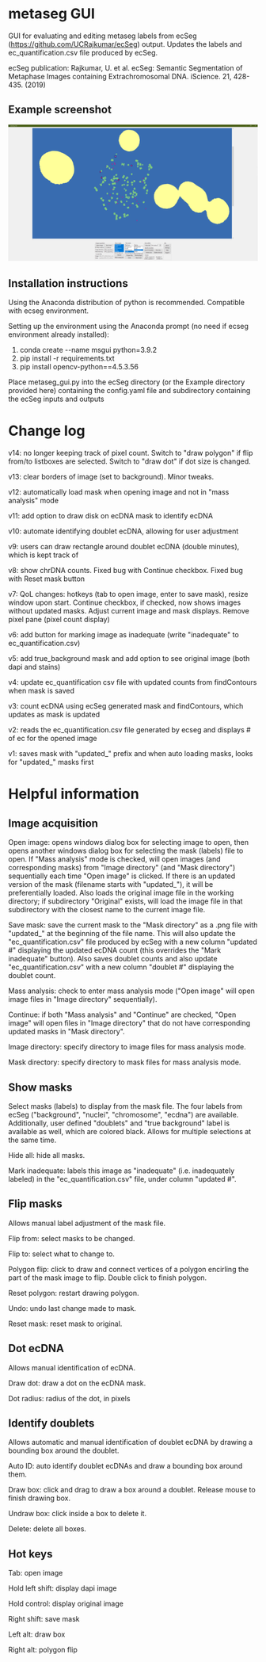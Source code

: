 # metaseg GUI
GUI for evaluating and editing metaseg labels from ecSeg (https://github.com/UCRajkumar/ecSeg) output. Updates the labels and ec_quantification.csv file produced by ecSeg.

ecSeg publication:
Rajkumar, U. et al. ecSeg: Semantic Segmentation of Metaphase Images containing Extrachromosomal DNA. iScience. 21, 428-435. (2019)

## Example screenshot
![alt text](https://github.com/yanglum/metaseg_gui/blob/main/screenshot.png)

## Installation instructions
Using the Anaconda distribution of python is recommended. Compatible with ecseg environment.

Setting up the environment using the Anaconda prompt (no need if ecseg environment already installed):

1) 	conda create --name msgui python=3.9.2
2) 	pip install -r requirements.txt
3) 	pip install opencv-python==4.5.3.56
  
Place metaseg_gui.py into the ecSeg directory (or the Example directory provided here) containing the config.yaml file and subdirectory containing the ecSeg inputs and outputs

# Change log
v14: no longer keeping track of pixel count. Switch to "draw polygon" if flip from/to listboxes are selected. Switch to "draw dot" if dot size is changed.

v13: clear borders of image (set to background). Minor tweaks.

v12: automatically load mask when opening image and not in "mass analysis" mode

v11: add option to draw disk on ecDNA mask to identify ecDNA

v10: automate identifying doublet ecDNA, allowing for user adjustment

v9: users can draw rectangle around doublet ecDNA (double minutes), which is kept track of 

v8: show chrDNA counts. Fixed bug with Continue checkbox. Fixed bug with Reset mask button

v7: QoL changes: hotkeys (tab to open image, enter to save mask), resize window upon start. Continue checkbox, if checked, now shows images without updated masks. Adjust current image and mask displays. Remove pixel pane (pixel count display)

v6: add button for marking image as inadequate (write "inadequate" to ec_quantification.csv)

v5: add true_background mask and add option to see original image (both dapi and stains)

v4: update ec_quantification csv file with updated counts from findContours when mask is saved

v3: count ecDNA using ecSeg generated mask and findContours, which updates as mask is updated

v2: reads the ec_quantification.csv file generated by ecseg and displays # of ec for the opened image

v1: saves mask with "updated_" prefix and when auto loading masks, looks for "updated_" masks first

# Helpful information

## Image acquisition
Open image: opens windows dialog box for selecting image to open, then opens another windows dialog box for selecting the mask (labels) file to open. If "Mass analysis" mode is checked, will open images (and corresponding masks) from "Image directory" (and "Mask directory") sequentially each time "Open image" is clicked. If there is an updated version of the mask (filename starts with "updated_"), it will be preferentially loaded. Also loads the original image file in the working directory; if subdirectory "Original" exists, will load the image file in that subdirectory with the closest name to the current image file.

Save mask: save the current mask to the "Mask directory" as a .png file with "updated_" at the beginning of the file name. This will also update the "ec_quantification.csv" file produced by ecSeg with a new column "updated #" displaying the updated ecDNA count (this overrides the "Mark inadequate" button). Also saves doublet counts and also update "ec_quantification.csv" with a new column "doublet #" displaying the doublet count. 

Mass analysis: check to enter mass analysis mode ("Open image" will open image files in "Image directory" sequentially).

Continue: if both "Mass analysis" and "Continue" are checked, "Open image" will open files in "Image directory" that do not have corresponding updated masks in "Mask directory".

Image directory: specify directory to image files for mass analysis mode.

Mask directory: specify directory to mask files for mass analysis mode.

## Show masks
Select masks (labels) to display from the mask file. The four labels from ecSeg ("background", "nuclei", "chromosome", "ecdna") are available. Additionally, user defined "doublets" and "true background" label is available as well, which are colored black. Allows for multiple selections at the same time.

Hide all: hide all masks.

Mark inadequate: labels this image as "inadequate" (i.e. inadequately labeled) in the "ec_quantification.csv" file, under column "updated #".

## Flip masks
Allows manual label adjustment of the mask file.

Flip from: select masks to be changed.

Flip to: select what to change to.

Polygon flip: click to draw and connect vertices of a polygon encirling the part of the mask image to flip. Double click to finish polygon.

Reset polygon: restart drawing polygon.

Undo: undo last change made to mask.

Reset mask: reset mask to original.

## Dot ecDNA
Allows manual identification of ecDNA.

Draw dot: draw a dot on the ecDNA mask.

Dot radius: radius of the dot, in pixels

## Identify doublets
Allows automatic and manual identification of doublet ecDNA by drawing a bounding box around the doublet.

Auto ID: auto identify doublet ecDNAs and draw a bounding box around them.

Draw box: click and drag to draw a box around a doublet. Release mouse to finish drawing box.

Undraw box: click inside a box to delete it.

Delete: delete all boxes.

## Hot keys
Tab: open image

Hold left shift: display dapi image

Hold control: display original image

Right shift: save mask

Left alt: draw box

Right alt: polygon flip

